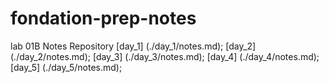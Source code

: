 # fondation-prep-notes
lab 01B Notes Repository
[day_1] (./day_1/notes.md);
[day_2] (./day_2/notes.md);
[day_3] (./day_3/notes.md); 
[day_4] (./day_4/notes.md);
[day_5] (./day_5/notes.md);
